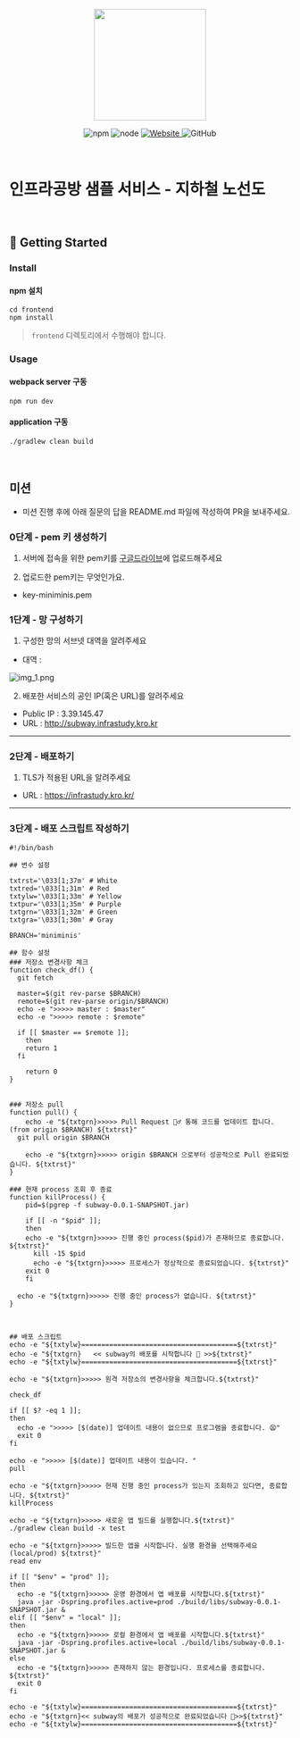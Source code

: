 <p align="center">
    <img width="200px;" src="https://raw.githubusercontent.com/woowacourse/atdd-subway-admin-frontend/master/images/main_logo.png"/>
</p>
<p align="center">
  <img alt="npm" src="https://img.shields.io/badge/npm-%3E%3D%205.5.0-blue">
  <img alt="node" src="https://img.shields.io/badge/node-%3E%3D%209.3.0-blue">
  <a href="https://edu.nextstep.camp/c/R89PYi5H" alt="nextstep atdd">
    <img alt="Website" src="https://img.shields.io/website?url=https%3A%2F%2Fedu.nextstep.camp%2Fc%2FR89PYi5H">
  </a>
  <img alt="GitHub" src="https://img.shields.io/github/license/next-step/atdd-subway-service">
</p>

<br>

# 인프라공방 샘플 서비스 - 지하철 노선도

<br>

## 🚀 Getting Started

### Install
#### npm 설치
```
cd frontend
npm install
```
> `frontend` 디렉토리에서 수행해야 합니다.

### Usage
#### webpack server 구동
```
npm run dev
```
#### application 구동
```
./gradlew clean build
```
<br>

## 미션

* 미션 진행 후에 아래 질문의 답을 README.md 파일에 작성하여 PR을 보내주세요.

### 0단계 - pem 키 생성하기

1. 서버에 접속을 위한 pem키를 [구글드라이브](https://drive.google.com/drive/folders/1dZiCUwNeH1LMglp8dyTqqsL1b2yBnzd1?usp=sharing)에 업로드해주세요

2. 업로드한 pem키는 무엇인가요.
- key-miniminis.pem

### 1단계 - 망 구성하기
1. 구성한 망의 서브넷 대역을 알려주세요
- 대역 : 

![img_1.png](img_1.png)


2. 배포한 서비스의 공인 IP(혹은 URL)를 알려주세요

- Public IP : 3.39.145.47
- URL : http://subway.infrastudy.kro.kr


---

### 2단계 - 배포하기
1. TLS가 적용된 URL을 알려주세요

- URL : https://infrastudy.kro.kr/

---

### 3단계 - 배포 스크립트 작성하기

```shell
#!/bin/bash

## 변수 설정

txtrst='\033[1;37m' # White
txtred='\033[1;31m' # Red
txtylw='\033[1;33m' # Yellow
txtpur='\033[1;35m' # Purple
txtgrn='\033[1;32m' # Green
txtgra='\033[1;30m' # Gray

BRANCH='miniminis'

## 함수 설정
### 저장소 변경사항 체크
function check_df() {
  git fetch

  master=$(git rev-parse $BRANCH)
  remote=$(git rev-parse origin/$BRANCH)
  echo -e ">>>>> master : $master"
  echo -e ">>>>> remote : $remote"

  if [[ $master == $remote ]];
	then
    return 1
  fi

	return 0
}


### 저장소 pull
function pull() {
	echo -e "${txtgrn}>>>>> Pull Request 🏃♂️ 통해 코드를 업데이트 합니다. (from origin $BRANCH) ${txtrst}"
  git pull origin $BRANCH

	echo -e "${txtgrn}>>>>> origin $BRANCH 으로부터 성공적으로 Pull 완료되었습니다. ${txtrst}"
}

### 현재 process 조회 후 종료
function killProcess() {
	pid=$(pgrep -f subway-0.0.1-SNAPSHOT.jar)

	if [[ -n "$pid" ]];
	then
  	echo -e "${txtgrn}>>>>> 진행 중인 process($pid)가 존재하므로 종료합니다. ${txtrst}"
	  kill -15 $pid
	  echo -e "${txtgrn}>>>>> 프로세스가 정상적으로 종료되었습니다. ${txtrst}"
    exit 0
	fi

  echo -e "${txtgrn}>>>>> 진행 중인 process가 없습니다. ${txtrst}"
}



## 배포 스크립트
echo -e "${txtylw}=======================================${txtrst}"
echo -e "${txtgrn}   << subway의 배포를 시작합니다 🧐 >>${txtrst}"
echo -e "${txtylw}=======================================${txtrst}"

echo -e "${txtgrn}>>>>> 원격 저장소의 변경사항을 체크합니다.${txtrst}"

check_df

if [[ $? -eq 1 ]];
then
  echo -e ">>>>> [$(date)] 업데이트 내용이 없으므로 프로그램을 종료합니다. 😫"
  exit 0
fi

echo -e ">>>>> [$(date)] 업데이트 내용이 있습니다. "
pull

echo -e "${txtgrn}>>>>> 현재 진행 중인 process가 있는지 조회하고 있다면, 종료합니다. ${txtrst}"
killProcess

echo -e "${txtgrn}>>>>> 새로운 앱 빌드를 실행합니다.${txtrst}"
./gradlew clean build -x test

echo -e "${txtgrn}>>>>> 빌드한 앱을 시작합니다. 실행 환경을 선택해주세요(local/prod) ${txtrst}"
read env

if [[ "$env" = "prod" ]];
then
  echo -e "${txtgrn}>>>>> 운영 환경에서 앱 배포를 시작합니다.${txtrst}"
  java -jar -Dspring.profiles.active=prod ./build/libs/subway-0.0.1-SNAPSHOT.jar &
elif [[ "$env" = "local" ]];
then
  echo -e "${txtgrn}>>>>> 로컬 환경에서 앱 배포를 시작합니다.${txtrst}"
  java -jar -Dspring.profiles.active=local ./build/libs/subway-0.0.1-SNAPSHOT.jar &
else
  echo -e "${txtgrn}>>>>> 존재하지 않는 환경입니다. 프로세스를 종료합니다. ${txtrst}"
  exit 0
fi

echo -e "${txtylw}=======================================${txtrst}"
echo -e "${txtgrn}<< subway의 배포가 성공적으로 완료되었습니다 🎉>>${txtrst}"
echo -e "${txtylw}=======================================${txtrst}"


```
